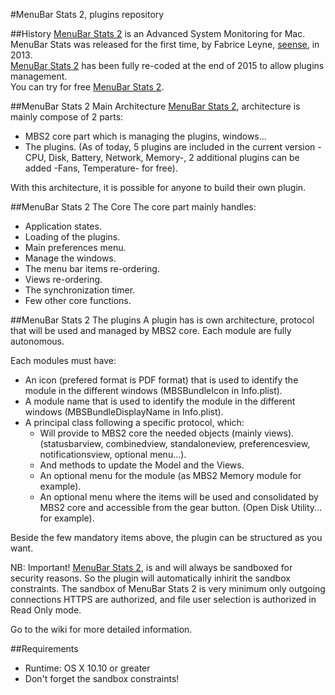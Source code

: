 #MenuBar Stats 2, plugins repository

##History
[MenuBar Stats 2](https://www.seense.com/menubarstats) is an Advanced System Monitoring for Mac.   
MenuBar Stats was released for the first time, by Fabrice Leyne, [seense](https://www.seense.com), in 2013.   
[MenuBar Stats 2](https://www.seense.com/menubarstats) has been fully re-coded at the end of 2015 to allow plugins management.  
You can try for free [MenuBar Stats 2](https://www.seense.com/menubarstats).   

##MenuBar Stats 2 Main Architecture
[MenuBar Stats 2](https://www.seense.com/menubarstats), architecture is mainly compose of 2 parts:  

* MBS2 core part which is managing the plugins, windows...   
* The plugins. (As of today, 5 plugins are included in the current version -CPU, Disk, Battery, Network, Memory-, 2 additional plugins can be added -Fans, Temperature- for free).   

With this architecture, it is possible for anyone to build their own plugin.


##MenuBar Stats 2 The Core
The core part mainly handles:   

* Application states.  
* Loading of the plugins.  
* Main preferences menu.  
* Manage the windows.	
* The menu bar items re-ordering.  
* Views re-ordering.  
* The synchronization timer.  
* Few other core functions.  
	
	
##MenuBar Stats 2 The plugins
A plugin has is own architecture, protocol that will be used and managed by MBS2 core. Each module are fully autonomous.  

Each modules must have:

* An icon (prefered format is PDF format) that is used to identify the module in the different windows (MBSBundleIcon in Info.plist).  
* A module name that is used to identify the module in the different windows (MBSBundleDisplayName in Info.plist).  
* A principal class following a specific protocol, which:
	* Will provide to MBS2 core the needed objects (mainly views). (statusbarview, combinedview, standaloneview, preferencesview, notificationsview, optional menu...).    
	* And methods to update the Model and the Views.   
	* An optional menu for the module (as MBS2 Memory module for example).   
	* An optional menu where the items will be used and consolidated by MBS2 core and accessible from the gear button. (Open Disk Utility... for example).  
	

Beside the few mandatory items above, the plugin can be structured as you want.


NB: Important! [MenuBar Stats 2](https://www.seense.com/menubarstats), is and will always be sandboxed for security reasons. So the plugin will automatically inhirit the sandbox constraints. The sandbox of MenuBar Stats 2 is very minimum only outgoing connections HTTPS are authorized, and file user selection is authorized in Read Only mode.	
	
			
Go to the wiki for more detailed information.
	
	
##Requirements
- Runtime: OS X 10.10 or greater
- Don't forget the sandbox constraints!



	



